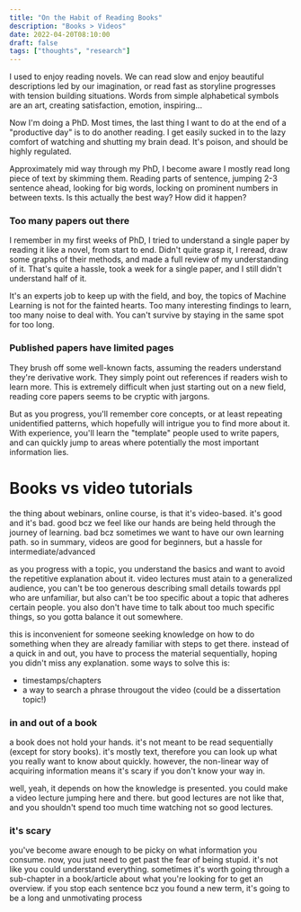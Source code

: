 ```yaml
---
title: "On the Habit of Reading Books"
description: "Books > Videos"
date: 2022-04-20T08:10:00
draft: false
tags: ["thoughts", "research"]
---
```




I used to enjoy reading novels. We can read slow and enjoy beautiful descriptions led by our imagination, or read fast as storyline progresses with tension building situations. Words from simple alphabetical symbols are an art, creating satisfaction, emotion, inspiring...

Now I'm doing a PhD. Most times, the last thing I want to do at the end of a "productive day" is to do another reading. I get easily sucked in to the lazy comfort of watching and shutting my brain dead. It's poison, and should be highly regulated.

Approximately mid way through my PhD, I become aware I mostly read long piece of text by skimming them. Reading parts of sentence, jumping 2-3 sentence ahead, looking for big words, locking on prominent numbers in between texts. Is this actually the best way? How did it happen?


### Too many papers out there
I remember in my first weeks of PhD, I tried to understand a single paper by reading it like a novel, from start to end. Didn't quite grasp it, I reread, draw some graphs of their methods, and made a full review of my understanding of it. That's quite a hassle, took a week for a single paper, and I still didn't understand half of it.

It's an experts job to keep up with the field, and boy, the topics of Machine Learning is not for the fainted hearts. Too many interesting findings to learn, too many noise to deal with. You can't survive by staying in the same spot for too long.


### Published papers have limited pages
They brush off some well-known facts, assuming the readers understand they're derivative work. They simply point out references if readers wish to learn more. This is extremely difficult when just starting out on a new field, reading core papers seems to be cryptic with jargons.

But as you progress, you'll remember core concepts, or at least repeating unidentified patterns, which hopefully will intrigue you to find more about it. With experience, you'll learn the "template" people used to write papers, and can quickly jump to areas where potentially the most important information lies.

# Books vs video tutorials

the thing about webinars, online course, is that it's video-based. it's good and it's bad. good bcz we feel like our hands are being held through the journey of learning. bad bcz sometimes we want to have our own learning path. so in summary, videos are good for beginners, but a hassle for intermediate/advanced

as you progress with a topic, you understand the basics and want to avoid the repetitive explanation about it. video lectures must atain to a generalized audience, you can't be too generous describing small details towards ppl who are unfamiliar, but also can't be too specific about a topic that adheres certain people. you also don't have time to talk about too much specific things, so you gotta balance it out somewhere.

this is inconvenient for someone seeking knowledge on how to do something when they are already familiar with steps to get there. instead of a quick in and out, you have to process the material sequentially, hoping you didn't miss any explanation. some ways to solve this is:
- timestamps/chapters
- a way to search a phrase througout the video (could be a dissertation topic!)

### in and out of a book
a book does not hold your hands. it's not meant to be read sequentially (except for story books). it's mostly text, therefore you can look up what you really want to know about quickly. however, the non-linear way of acquiring information means it's scary if you don't know your way in.

well, yeah, it depends on how the knowledge is presented. you could make a video lecture jumping  here and there. but good lectures are not like that, and you shouldn't spend too much time watching not so good lectures.

### it's scary
you've become aware enough to be picky on what information you consume. now, you just need to get past the fear of being stupid. it's not like you could understand everything. sometimes it's worth going through a sub-chapter in a book/article about what you're looking for to get an overview. if you stop each sentence bcz you found a new term, it's going to be a long and unmotivating process